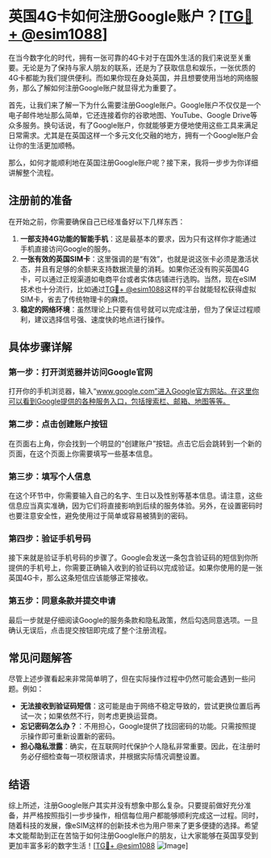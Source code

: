 # 英国4G卡如何注册Google账户？[[TG💪+ @esim1088](https://t.me/s/esim1088)]

在当今数字化的时代，拥有一张可靠的4G卡对于在国外生活的我们来说至关重要。无论是为了保持与家人朋友的联系，还是为了获取信息和娱乐，一张优质的4G卡都能为我们提供便利。而如果你现在身处英国，并且想要使用当地的网络服务，那么了解如何注册Google账户就显得尤为重要了。

首先，让我们来了解一下为什么需要注册Google账户。Google账户不仅仅是一个电子邮件地址那么简单，它还连接着你的谷歌地图、YouTube、Google Drive等众多服务。换句话说，有了Google账户，你就能够更方便地使用这些工具来满足日常需求。尤其是在英国这样一个多元文化交融的地方，拥有一个Google账户会让你的生活更加顺畅。

那么，如何才能顺利地在英国注册Google账户呢？接下来，我将一步步为你详细讲解整个流程。

## 注册前的准备

在开始之前，你需要确保自己已经准备好以下几样东西：

1. **一部支持4G功能的智能手机**：这是最基本的要求，因为只有这样你才能通过手机直接访问Google的服务。
2. **一张有效的英国SIM卡**：这里强调的是“有效”，也就是说这张卡必须是激活状态，并且有足够的余额来支持数据流量的消耗。如果你还没有购买英国4G卡，可以通过正规渠道如电商平台或者实体店铺进行选购。当然，现在eSIM技术也十分流行，比如通过[TG💪+ @esim1088](https://t.me/s/esim1088)这样的平台就能轻松获得虚拟SIM卡，省去了传统物理卡的麻烦。
3. **稳定的网络环境**：虽然理论上只要有信号就可以完成注册，但为了保证过程顺利，建议选择信号强、速度快的地点进行操作。

## 具体步骤详解

### 第一步：打开浏览器并访问Google官网

打开你的手机浏览器，输入“www.google.com”进入Google官方网站。在这里你可以看到Google提供的各种服务入口，包括搜索栏、邮箱、地图等等。

### 第二步：点击创建账户按钮

在页面右上角，你会找到一个明显的“创建账户”按钮。点击它后会跳转到一个新的页面，在这个页面上你需要填写一些基本信息。

### 第三步：填写个人信息

在这个环节中，你需要输入自己的名字、生日以及性别等基本信息。请注意，这些信息应当真实准确，因为它们将直接影响到后续的服务体验。另外，在设置密码时也要注意安全性，避免使用过于简单或容易被猜到的密码。

### 第四步：验证手机号码

接下来就是验证手机号码的步骤了。Google会发送一条包含验证码的短信到你所提供的手机号上，你需要正确输入收到的验证码以完成验证。如果你使用的是一张英国4G卡，那么这条短信应该能够正常接收。

### 第五步：同意条款并提交申请

最后一步就是仔细阅读Google的服务条款和隐私政策，然后勾选同意选项。一旦确认无误后，点击提交按钮即完成了整个注册流程。

## 常见问题解答

尽管上述步骤看起来非常简单明了，但在实际操作过程中仍然可能会遇到一些问题。例如：

- **无法接收到验证码短信**：这可能是由于网络不稳定导致的，尝试更换位置后再试一次；如果依然不行，则考虑更换运营商。
- **忘记密码怎么办？**：不用担心，Google提供了找回密码的功能。只需按照提示操作即可重新设置新的密码。
- **担心隐私泄露**：确实，在互联网时代保护个人隐私非常重要。因此，在注册时务必仔细检查每一项权限请求，并根据实际情况调整设置。

## 结语

综上所述，注册Google账户其实并没有想象中那么复杂。只要提前做好充分准备，并严格按照指引一步步操作，相信每位用户都能够顺利完成这一过程。同时，随着科技的发展，像eSIM这样的创新技术也为用户带来了更多便捷的选择。希望本文能帮助到正在苦恼于如何注册Google账户的朋友，让大家能够在英国享受到更加丰富多彩的数字生活！[[TG💪+ @esim1088](https://t.me/s/esim1088) ![Image](https://i.postimg.cc/4NQfJmqS/Snipaste-2025-05-13-00-14-12.png)]